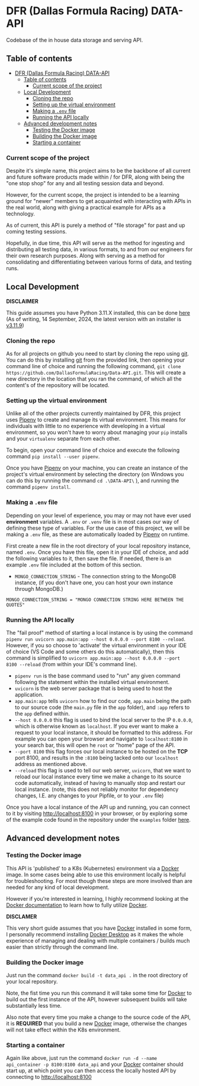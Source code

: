 # DFR (Dallas Formula Racing) DATA-API

Codebase of the in house data storage and serving API.

## Table of contents

- [DFR (Dallas Formula Racing) DATA-API](#dfr-dallas-formula-racing-data-api)
  - [Table of contents](#table-of-contents)
    - [Current scope of the project](#current-scope-of-the-project)
  - [Local Development](#local-development)
    - [Cloning the repo](#cloning-the-repo)
    - [Setting up the virtual environment](#setting-up-the-virtual-environment)
    - [Making a `.env` file](#making-a-env-file)
    - [Running the API locally](#running-the-api-locally)
  - [Advanced development notes](#advanced-development-notes)
    - [Testing the Docker image](#testing-the-docker-image)
    - [Building the Docker image](#building-the-docker-image)
    - [Starting a container](#starting-a-container)


### Current scope of the project

Despite it's simple name, this project aims to be the backbone of all current and future software products made within / for DFR, along with being the "one stop shop" for any and all testing session data and beyond.

However, for the current scope, the project is intended to be a learning ground for "newer" members to get acquainted with interacting with APIs in the real world, along with giving a practical example for APIs as a technology.

As of current, this API is purely a method of "file storage" for past and up coming testing sessions.

Hopefully, in due time, this API will serve as the method for ingesting and distributing all testing data, in various formats, to and from our engineers for their own research purposes. Along with serving as a method for consolidating and differentiating between various forms of data, and testing runs.

## Local Development

**DISCLAIMER**

This guide assumes you have Python 3.11.X installed, this can be done [here](https://www.python.org/downloads/) (As of writing, 14 September, 2024, the latest version with an installer is [v3.11.9](https://www.python.org/downloads/release/python-3119/))

### Cloning the repo

As for all projects on github you need to start by cloning the repo using [git](https://git-scm.com/downloads). You can do this by installing [git](https://git-scm.com/downloads) from the provided link, then opening your command line of choice and running the following command, `git clone https://github.com/DallasFormulaRacing/Data-API.git`. This will create a new directory in the location that you ran the command, of which all the content's of the repository will be located.

### Setting up the virtual environment

Unlike all of the other projects currently maintained by DFR, this project uses [Pipenv](https://pipenv.pypa.io/en/latest/) to create and manage its virtual environment. This means for individuals with little to no experience with developing in a virtual environment, so you won't have to worry about managing your `pip` installs and your `virtualenv` separate from each other.

To begin, open your command line of choice and execute the following command `pip install --user pipenv`.

Once you have [Pipenv](https://pipenv.pypa.io/en/latest/) on your machine, you can create an instance of the project's virtual environment by selecting the directory (on Windows you can do this by running the command `cd .\DATA-API\` ), and running the command `pipenv install`.

### Making a `.env` file

Depending on your level of experience, you may or may not have ever used **environment** variables. A `.env` or `.venv` file is in most cases our way of defining these type of variables. For the use case of this project, we will be making a `.env` file, as these are automatically loaded by [Pipenv](https://pipenv.pypa.io/en/latest/) on runtime. 

First create a new file in the root directory of your local repository instance, named `.env`. Once you have this file, open it in your IDE of choice, and add the following variables to it, then save the file. If needed, there is an example `.env` file included at the bottom of this section.

* `MONGO_CONNECTION_STRING` -  The connection string to the MongoDB instance, (if you don't have one, you can host your own instance through MongoDB.)

```
MONGO_CONNECTION_STRING = "MONGO CONNECTION STRING HERE BETWEEN THE QUOTES"
```

### Running the API locally

The "fail proof" method of starting a local instance is by using the command `pipenv run uvicorn app.main:app --host 0.0.0.0 --port 8100 --reload`. However, if you so choose to 'activate' the virtual environment in your IDE of choice (VS Code and some others do this automatically), then this command is simplified to `uvicorn app.main:app --host 0.0.0.0 --port 8100 --reload` (from within your IDE's command line).

* `pipenv run` is the base command used to "run" any given command following the statement within the installed virtual environment.
* `uvicorn` is the web server package that is being used to host the application.
* `app.main:app` tells `uvicorn` how to find our code, `app.main` being the path to our source code (the `main.py` file in the `app` folder), and `:app` refers to the `app` defined within.
* `--host 0.0.0.0` this flag is used to bind the local server to the IP `0.0.0.0`, which is otherwise known as `localhost`. If you ever want to make a request to your local instance, it should be formatted to this address. For example you can open your browser and navigate to `localhost:8100` in your search bar, this will open he `root` or "home" page of the API.
* `--port 8100` this flag forces our local instance to be hosted on the **TCP** port 8100, and results in the `:8100` being tacked onto our `localhost` address as mentioned above.
* `--reload` this flag is used to tell our web server, `uvicorn`, that we want to reload our local instance every time we make a change to its source code automatically, instead of having to manually stop and restart our local instance. (note, this does not reliably monitor for dependency changes, I.E. any changes to your Pipfile, or to your `.env` file)

Once you have a local instance of the API up and running, you can connect to it by visiting [http://localhost:8100](http://localhost:8100) in your browser, or by exploring some of the example code found in the repository under the `examples` folder [here](https://github.com/DallasFormulaRacing/Data-API/tree/main/app).

## Advanced development notes

### Testing the Docker image

This API is 'published' to a K8s (Kubernetes) environment via a [Docker](https://www.docker.com/) image. In some cases being able to use this environment locally is helpful for troubleshooting. For most though these steps are more involved than are needed for any kind of local development. 

However if you're interested in learning, I highly recommend looking at the [Docker documentation](https://docs.docker.com/) to learn how to fully utilize [Docker](https://www.docker.com/).

**DISCLAMER** 

This very short guide assumes that you have [Docker](https://www.docker.com/) installed in some form, I personally recommend installing [Docker Desktop](https://www.docker.com/products/docker-desktop/) as it makes the whole experience of managing and dealing with multiple containers / builds much easier than strictly through the command line.

### Building the Docker image

Just run the command `docker build -t data_api .` in the root directory of your local repository.

Note, the fist time you run this command it will take some time for [Docker](https://www.docker.com/) to build out the first instance of the API, however subsequent builds will take substantially less time.

Also note that every time you make a change to the source code of the API, it is **REQUIRED** that you build a new [Docker](https://www.docker.com/) image, otherwise the changes will not take effect within the K8s environment.

### Starting a container

Again like above, just run the command `docker run -d --name api_container -p 8100:8100 data_api` and your [Docker](https://www.docker.com/) container should start up, at which point you can then access the locally hosted API by connecting to [http://localhost:8100](http://localhost:8100)